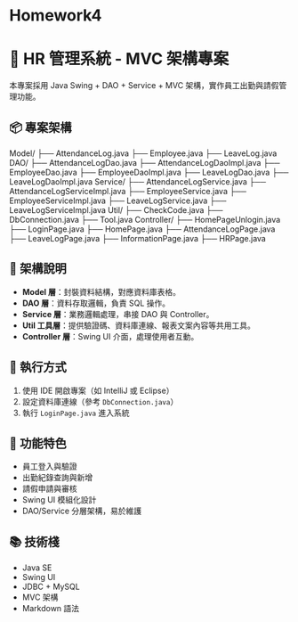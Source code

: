 # Homework4

# 🧱 HR 管理系統 - MVC 架構專案

本專案採用 Java Swing + DAO + Service + MVC 架構，實作員工出勤與請假管理功能。


## 📦 專案架構

Model/
├── AttendanceLog.java
├── Employee.java
├── LeaveLog.java
DAO/
├── AttendanceLogDao.java
├── AttendanceLogDaoImpl.java
├── EmployeeDao.java
├── EmployeeDaoImpl.java
├── LeaveLogDao.java
├── LeaveLogDaoImpl.java
Service/
├── AttendanceLogService.java
├── AttendanceLogServiceImpl.java
├── EmployeeService.java
├── EmployeeServiceImpl.java
├── LeaveLogService.java
├── LeaveLogServiceImpl.java
Util/
├── CheckCode.java
├── DbConnection.java
├── Tool.java
Controller/
├── HomePageUnlogin.java
├── LoginPage.java
├── HomePage.java
├── AttendanceLogPage.java
├── LeaveLogPage.java
├── InformationPage.java
├── HRPage.java


## 🧭 架構說明

- **Model 層**：封裝資料結構，對應資料庫表格。
- **DAO 層**：資料存取邏輯，負責 SQL 操作。
- **Service 層**：業務邏輯處理，串接 DAO 與 Controller。
- **Util 工具層**：提供驗證碼、資料庫連線、報表文案內容等共用工具。
- **Controller 層**：Swing UI 介面，處理使用者互動。

## 🚀 執行方式

1. 使用 IDE 開啟專案（如 IntelliJ 或 Eclipse）
2. 設定資料庫連線（參考 `DbConnection.java`）
3. 執行 `LoginPage.java` 進入系統

## 📌 功能特色

- 員工登入與驗證
- 出勤紀錄查詢與新增
- 請假申請與審核
- Swing UI 模組化設計
- DAO/Service 分層架構，易於維護

## 📚 技術棧

- Java SE
- Swing UI
- JDBC + MySQL
- MVC 架構
- Markdown 語法


